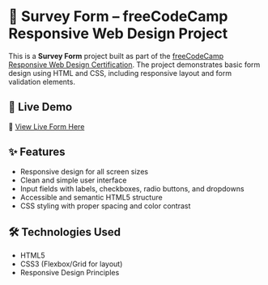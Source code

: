 # 📝 Survey Form – freeCodeCamp Responsive Web Design Project

This is a **Survey Form** project built as part of the [freeCodeCamp Responsive Web Design Certification](https://www.freecodecamp.org/learn/). The project demonstrates basic form design using HTML and CSS, including responsive layout and form validation elements.

## 🚀 Live Demo

🔗 [View Live Form Here](https://survey-form-codex.netlify.app)

## ✨ Features

- Responsive design for all screen sizes
- Clean and simple user interface
- Input fields with labels, checkboxes, radio buttons, and dropdowns
- Accessible and semantic HTML5 structure
- CSS styling with proper spacing and color contrast

## 🛠️ Technologies Used

- HTML5
- CSS3 (Flexbox/Grid for layout)
- Responsive Design Principles

